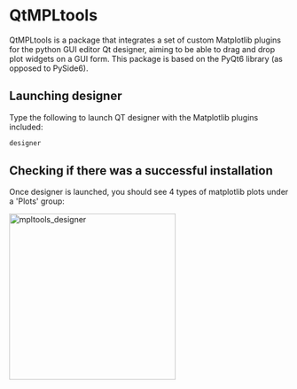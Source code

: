 # QtMPLtools
QtMPLtools is a package that integrates a set of custom Matplotlib plugins for the python GUI editor Qt designer, aiming to be able to drag and drop plot widgets on a GUI form. This package is based on the PyQt6 library (as opposed to PySide6).

## Launching designer

Type the following to launch QT designer with the Matplotlib plugins included:

```python
designer
```

## Checking if there was a successful installation
Once designer is launched, you should see 4 types of matplotlib plots under a 'Plots' group:

<img width="300" alt="mpltools_designer" src="https://github.com/dresis/QtMPLtools/assets/147135495/0be78bf1-dc0e-442d-a7d8-8cdf48ad1779">

